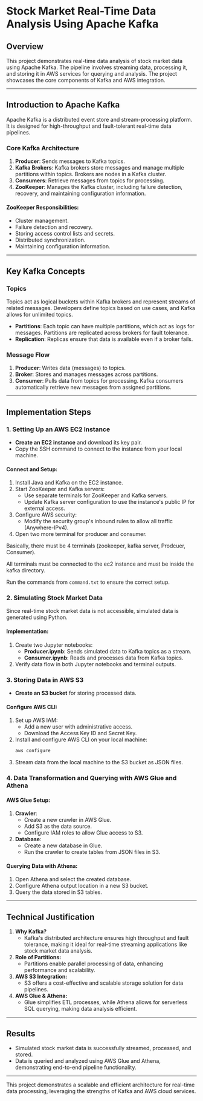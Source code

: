 # Stock Market Real-Time Data Analysis Using Apache Kafka

## Overview
This project demonstrates real-time data analysis of stock market data using Apache Kafka. The pipeline involves streaming data, processing it, and storing it in AWS services for querying and analysis. The project showcases the core components of Kafka and AWS integration.

---

## Introduction to Apache Kafka
Apache Kafka is a distributed event store and stream-processing platform. It is designed for high-throughput and fault-tolerant real-time data pipelines.

### Core Kafka Architecture
1. **Producer**: Sends messages to Kafka topics.
2. **Kafka Brokers**: Kafka brokers store messages and manage multiple partitions within topics. Brokers are nodes in a Kafka cluster.
3. **Consumers**: Retrieve messages from topics for processing.
4. **ZooKeeper**: Manages the Kafka cluster, including failure detection, recovery, and maintaining configuration information.

#### ZooKeeper Responsibilities:
- Cluster management.
- Failure detection and recovery.
- Storing access control lists and secrets.
- Distributed synchronization.
- Maintaining configuration information.

---

## Key Kafka Concepts
### Topics
Topics act as logical buckets within Kafka brokers and represent streams of related messages. Developers define topics based on use cases, and Kafka allows for unlimited topics.

- **Partitions**: Each topic can have multiple partitions, which act as logs for messages. Partitions are replicated across brokers for fault tolerance.
- **Replication**: Replicas ensure that data is available even if a broker fails.

### Message Flow
1. **Producer**: Writes data (messages) to topics.
2. **Broker**: Stores and manages messages across partitions.
3. **Consumer**: Pulls data from topics for processing. Kafka consumers automatically retrieve new messages from assigned partitions.

---

## Implementation Steps

### 1. Setting Up an AWS EC2 Instance
- **Create an EC2 instance** and download its key pair.
- Copy the SSH command to connect to the instance from your local machine.

#### Connect and Setup:
1. Install Java and Kafka on the EC2 instance.
2. Start ZooKeeper and Kafka servers:
    - Use separate terminals for ZooKeeper and Kafka servers.
    - Update Kafka server configuration to use the instance's public IP for external access.
3. Configure AWS security:
    - Modify the security group's inbound rules to allow all traffic (Anywhere-IPv4).
4. Open two more terminal for producer and consumer.


Basically, there must be 4 terminals (zookeeper, kafka server, Prodcuer, Consumer).

All terminals must be connected to the ec2 instance and must be inside the kafka directory.


Run the commands from `command.txt` to ensure the correct setup.

### 2. Simulating Stock Market Data
Since real-time stock market data is not accessible, simulated data is generated using Python.

#### Implementation:
1. Create two Jupyter notebooks:
    - **Producer.ipynb**: Sends simulated data to Kafka topics as a stream.
    - **Consumer.ipynb**: Reads and processes data from Kafka topics.
2. Verify data flow in both Jupyter notebooks and terminal outputs.


### 3. Storing Data in AWS S3
- **Create an S3 bucket** for storing processed data.

#### Configure AWS CLI:
1. Set up AWS IAM:
    - Add a new user with administrative access.
    - Download the Access Key ID and Secret Key.
2. Install and configure AWS CLI on your local machine:
    ```bash
    aws configure
    ```
3. Stream data from the local machine to the S3 bucket as JSON files.

### 4. Data Transformation and Querying with AWS Glue and Athena

#### AWS Glue Setup:
1. **Crawler**:
    - Create a new crawler in AWS Glue.
    - Add S3 as the data source.
    - Configure IAM roles to allow Glue access to S3.
2. **Database**:
    - Create a new database in Glue.
    - Run the crawler to create tables from JSON files in S3.

#### Querying Data with Athena:
1. Open Athena and select the created database.
2. Configure Athena output location in a new S3 bucket.
3. Query the data stored in S3 tables.

---

## Technical Justification
1. **Why Kafka?**
   - Kafka's distributed architecture ensures high throughput and fault tolerance, making it ideal for real-time streaming applications like stock market data analysis.
2. **Role of Partitions:**
   - Partitions enable parallel processing of data, enhancing performance and scalability.
3. **AWS S3 Integration:**
   - S3 offers a cost-effective and scalable storage solution for data pipelines.
4. **AWS Glue & Athena:**
   - Glue simplifies ETL processes, while Athena allows for serverless SQL querying, making data analysis efficient.

---

## Results
- Simulated stock market data is successfully streamed, processed, and stored.
- Data is queried and analyzed using AWS Glue and Athena, demonstrating end-to-end pipeline functionality.

---

This project demonstrates a scalable and efficient architecture for real-time data processing, leveraging the strengths of Kafka and AWS cloud services.
